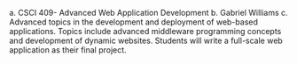 a. CSCI 409- Advanced Web Application Development
b. Gabriel Williams
c. Advanced topics in the development and deployment of web-based applications.
Topics include advanced middleware programming concepts and development of
dynamic websites. Students will write a full-scale web application as their final
project.